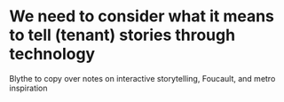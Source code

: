 # We need to consider what it means to tell (tenant) stories through technology
Blythe to copy over notes on interactive storytelling, Foucault, and metro inspiration 
